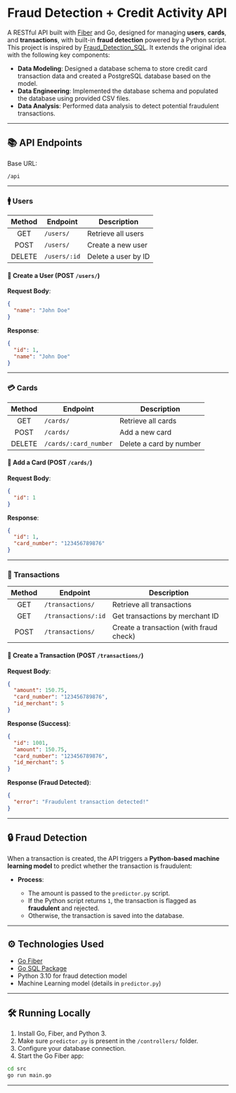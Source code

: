 # Fraud Detection + Credit Activity API

A RESTful API built with [Fiber](https://gofiber.io/) and Go, designed for managing **users**, **cards**, and **transactions**, with built-in **fraud detection** powered by a Python script. This project is inspired by [Fraud\_Detection\_SQL](https://github.com/maitree7/Fraud_Detection_SQL). It extends the original idea with the following key components:
* **Data Modeling**: Designed a database schema to store credit card transaction data and created a PostgreSQL database based on the model.
* **Data Engineering**: Implemented the database schema and populated the database using provided CSV files.
* **Data Analysis**: Performed data analysis to detect potential fraudulent transactions.

---

## 📚 API Endpoints

Base URL:

```
/api
```

---

### 🚹 Users

| Method | Endpoint     | Description         |
| :----: | ------------ | ------------------- |
|   GET  | `/users/`    | Retrieve all users  |
|  POST  | `/users/`    | Create a new user   |
| DELETE | `/users/:id` | Delete a user by ID |

#### 🔹 Create a User (POST `/users/`)

**Request Body**:

```json
{
  "name": "John Doe"
}
```

**Response**:

```json
{
  "id": 1,
  "name": "John Doe"
}
```

---

### 💳 Cards

| Method | Endpoint              | Description             |
| :----: | --------------------- | ----------------------- |
|   GET  | `/cards/`             | Retrieve all cards      |
|  POST  | `/cards/`             | Add a new card          |
| DELETE | `/cards/:card_number` | Delete a card by number |

#### 🔹 Add a Card (POST `/cards/`)

**Request Body**:

```json
{
  "id": 1
}
```

**Response**:

```json
{
  "id": 1,
  "card_number": "123456789876"
}
```

---

### 💸 Transactions

| Method | Endpoint            | Description                             |
| :----: | ------------------- | --------------------------------------- |
|   GET  | `/transactions/`    | Retrieve all transactions               |
|   GET  | `/transactions/:id` | Get transactions by merchant ID         |
|  POST  | `/transactions/`    | Create a transaction (with fraud check) |

#### 🔹 Create a Transaction (POST `/transactions/`)

**Request Body**:

```json
{
  "amount": 150.75,
  "card_number": "123456789876",
  "id_merchant": 5
}
```

**Response (Success)**:

```json
{
  "id": 1001,
  "amount": 150.75,
  "card_number": "123456789876",
  "id_merchant": 5
}
```

**Response (Fraud Detected)**:

```json
{
  "error": "Fraudulent transaction detected!"
}
```

---

## 🔒 Fraud Detection

When a transaction is created, the API triggers a **Python-based machine learning model** to predict whether the transaction is fraudulent:

* **Process**:

  * The amount is passed to the `predictor.py` script.
  * If the Python script returns `1`, the transaction is flagged as **fraudulent** and rejected.
  * Otherwise, the transaction is saved into the database.

---

## ⚙️ Technologies Used

* [Go Fiber](https://gofiber.io/)
* [Go SQL Package](https://pkg.go.dev/database/sql)
* Python 3.10 for fraud detection model
* Machine Learning model (details in `predictor.py`)

---

## 🛠️ Running Locally

1. Install Go, Fiber, and Python 3.
2. Make sure `predictor.py` is present in the `/controllers/` folder.
3. Configure your database connection.
4. Start the Go Fiber app:

```bash
cd src
go run main.go
```

---
